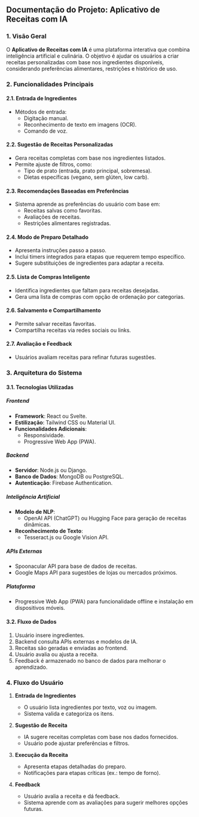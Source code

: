 ## Documentação do Projeto: Aplicativo de Receitas com IA

### **1. Visão Geral**
O **Aplicativo de Receitas com IA** é uma plataforma interativa que combina inteligência artificial e culinária. O objetivo é ajudar os usuários a criar receitas personalizadas com base nos ingredientes disponíveis, considerando preferências alimentares, restrições e histórico de uso.

### **2. Funcionalidades Principais**

#### **2.1. Entrada de Ingredientes**
- Métodos de entrada:
  - Digitação manual.
  - Reconhecimento de texto em imagens (OCR).
  - Comando de voz.

#### **2.2. Sugestão de Receitas Personalizadas**
- Gera receitas completas com base nos ingredientes listados.
- Permite ajuste de filtros, como:
  - Tipo de prato (entrada, prato principal, sobremesa).
  - Dietas específicas (vegano, sem glúten, low carb).

#### **2.3. Recomendações Baseadas em Preferências**
- Sistema aprende as preferências do usuário com base em:
  - Receitas salvas como favoritas.
  - Avaliações de receitas.
  - Restrições alimentares registradas.

#### **2.4. Modo de Preparo Detalhado**
- Apresenta instruções passo a passo.
- Inclui timers integrados para etapas que requerem tempo específico.
- Sugere substituições de ingredientes para adaptar a receita.

#### **2.5. Lista de Compras Inteligente**
- Identifica ingredientes que faltam para receitas desejadas.
- Gera uma lista de compras com opção de ordenação por categorias.

#### **2.6. Salvamento e Compartilhamento**
- Permite salvar receitas favoritas.
- Compartilha receitas via redes sociais ou links.

#### **2.7. Avaliação e Feedback**
- Usuários avaliam receitas para refinar futuras sugestões.

### **3. Arquitetura do Sistema**

#### **3.1. Tecnologias Utilizadas**

##### **Frontend**
- **Framework**: React ou Svelte.
- **Estilização**: Tailwind CSS ou Material UI.
- **Funcionalidades Adicionais**:
  - Responsividade.
  - Progressive Web App (PWA).

##### **Backend**
- **Servidor**: Node.js ou Django.
- **Banco de Dados**: MongoDB ou PostgreSQL.
- **Autenticação**: Firebase Authentication.

##### **Inteligência Artificial**
- **Modelo de NLP**:
  - OpenAI API (ChatGPT) ou Hugging Face para geração de receitas dinâmicas.
- **Reconhecimento de Texto**:
  - Tesseract.js ou Google Vision API.

##### **APIs Externas**
- Spoonacular API para base de dados de receitas.
- Google Maps API para sugestões de lojas ou mercados próximos.

##### **Plataforma**
- Progressive Web App (PWA) para funcionalidade offline e instalação em dispositivos móveis.

#### **3.2. Fluxo de Dados**
1. Usuário insere ingredientes.
2. Backend consulta APIs externas e modelos de IA.
3. Receitas são geradas e enviadas ao frontend.
4. Usuário avalia ou ajusta a receita.
5. Feedback é armazenado no banco de dados para melhorar o aprendizado.

### **4. Fluxo do Usuário**

1. **Entrada de Ingredientes**
   - O usuário lista ingredientes por texto, voz ou imagem.
   - Sistema valida e categoriza os itens.

2. **Sugestão de Receita**
   - IA sugere receitas completas com base nos dados fornecidos.
   - Usuário pode ajustar preferências e filtros.

3. **Execução da Receita**
   - Apresenta etapas detalhadas do preparo.
   - Notificações para etapas críticas (ex.: tempo de forno).

4. **Feedback**
   - Usuário avalia a receita e dá feedback.
   - Sistema aprende com as avaliações para sugerir melhores opções futuras.

